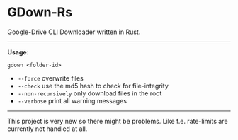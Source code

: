 # GDown-Rs

Google-Drive CLI Downloader written in Rust.

___

**Usage:**
```
gdown <folder-id>
```

+ `--force` overwrite files
+ `--check` use the md5 hash to check for file-integrity 
+ `--non-recursively` only download files in the root
+ `--verbose` print all warning messages

___

This project is very new so there might be problems. Like f.e. rate-limits are currently not handled at all.

